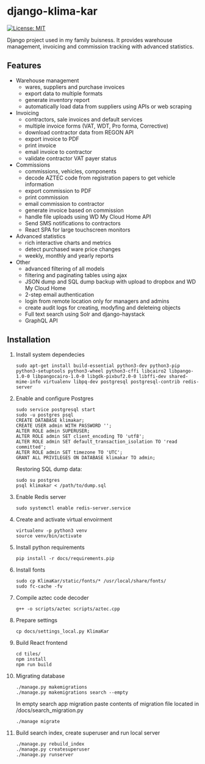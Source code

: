 # django-klima-kar

[![License: MIT](https://img.shields.io/badge/License-MIT-yellow.svg)](https://github.com/karpiq24/django-klima-kar/blob/master/LICENSE)

Django project used in my family buisness. It provides warehouse management, invoicing and commission tracking with advanced statistics.

## Features

-   Warehouse management
    -   wares, suppliers and purchase invoices
    -   export data to multiple formats
    -   generate inventory report
    -   automatically load data from suppliers using APIs or web scraping
-   Invoicing
    -   contractors, sale invoices and default services
    -   multiple invoice forms (VAT, WDT, Pro forma, Corrective)
    -   download contractor data from REGON API
    -   export invoice to PDF
    -   print invoice
    -   email invoice to contractor
    -   validate contractor VAT payer status
-   Commissions
    -   commissions, vehicles, components
    -   decode AZTEC code from registration papers to get vehicle information
    -   export commission to PDF
    -   print commission
    -   email commission to contractor
    -   generate invoice based on commission
    -   handle file uploads using WD My Cloud Home API
    -   Send SMS notifications to contractors
    -   React SPA for large touchscreen monitors
-   Advanced statistics
    -   rich interactive charts and metrics
    -   detect purchased ware price changes
    -   weekly, monthly and yearly reports
-   Other
    -   advanced filtering of all models
    -   filtering and paginating tables using ajax
    -   JSON dump and SQL dump backup with upload to dropbox and WD My Cloud Home
    -   2-step email authentication
    -   login from remote location only for managers and admins
    -   create audit logs for creating, modyfing and deleteing objects
    -   Full text search using Solr and django-haystack
    -   GraphQL API

## Installation

1. Install system dependecies
    ```
    sudo apt-get install build-essential python3-dev python3-pip python3-setuptools python3-wheel python3-cffi libcairo2 libpango-1.0-0 libpangocairo-1.0-0 libgdk-pixbuf2.0-0 libffi-dev shared-mime-info virtualenv libpq-dev postgresql postgresql-contrib redis-server
    ```
2. Enable and configure Postgres
    ```
    sudo service postgresql start
    sudo -u postgres psql
    CREATE DATABASE klimakar;
    CREATE USER admin WITH PASSWORD '';
    ALTER ROLE admin SUPERUSER;
    ALTER ROLE admin SET client_encoding TO 'utf8';
    ALTER ROLE admin SET default_transaction_isolation TO 'read committed';
    ALTER ROLE admin SET timezone TO 'UTC';
    GRANT ALL PRIVILEGES ON DATABASE klimakar TO admin;
    ```
    Restoring SQL dump data:
    ```
    sudo su postgres
    psql klimakar < /path/to/dump.sql
    ```
3. Enable Redis server
    ```
    sudo systemctl enable redis-server.service
    ```
4. Create and activate virtual envoirment
    ```
    virtualenv -p python3 venv
    source venv/bin/activate
    ```
5. Install python requirements
    ```
    pip install -r docs/requirements.pip
    ```
6. Install fonts
    ```
    sudo cp KlimaKar/static/fonts/* /usr/local/share/fonts/
    sudo fc-cache -fv
    ```
7. Compile aztec code decoder
    ```
    g++ -o scripts/aztec scripts/aztec.cpp
    ```
8. Prepare settings
    ```
    cp docs/settings_local.py KlimaKar
    ```
9. Build React frontend
    ```
    cd tiles/
    npm install
    npm run build
    ```
10. Migrating database
    ```
    ./manage.py makemigrations
    ./manage.py makemigrations search --empty
    ```
    In empty search app migration paste contents of migration file located in /docs/search_migration.py
    ```
    ./manage migrate
    ```
11. Build search index, create superuser and run local server
    ```
    ./manage.py rebuild_index
    ./manage.py createsuperuser
    ./manage.py runserver
    ```
